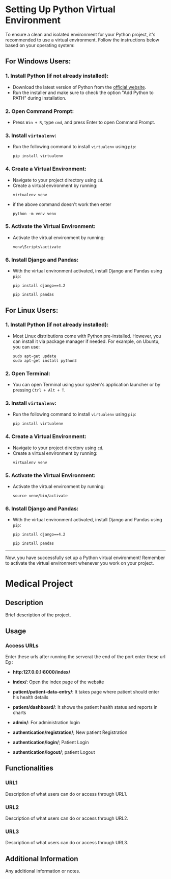 # Setting Up Python Virtual Environment

To ensure a clean and isolated environment for your Python project, it's recommended to use a virtual environment. Follow the instructions below based on your operating system:

## For Windows Users:

### 1. Install Python (if not already installed):
   - Download the latest version of Python from the [official website](https://www.python.org/downloads/).
   - Run the installer and make sure to check the option "Add Python to PATH" during installation.

### 2. Open Command Prompt:
   - Press `Win + R`, type `cmd`, and press Enter to open Command Prompt.

### 3. Install `virtualenv`:
   - Run the following command to install `virtualenv` using `pip`:
     ```
     pip install virtualenv
     ```

### 4. Create a Virtual Environment:
   - Navigate to your project directory using `cd`.
   - Create a virtual environment by running:
     ```
     virtualenv venv
     ```
  - if the above command doesn't work then enter
    ```
    python -m venv venv
    ```

### 5. Activate the Virtual Environment:
   - Activate the virtual environment by running:
     ```
     venv\Scripts\activate
     ```

### 6. Install Django and Pandas:
   - With the virtual environment activated, install Django and Pandas using `pip`:
     ```
     pip install django==4.2

     pip install pandas       
     ```

## For Linux Users:

### 1. Install Python (if not already installed):
   - Most Linux distributions come with Python pre-installed. However, you can install it via package manager if needed. For example, on Ubuntu, you can use:
     ```
     sudo apt-get update
     sudo apt-get install python3
     ```

### 2. Open Terminal:
   - You can open Terminal using your system's application launcher or by pressing `Ctrl + Alt + T`.

### 3. Install `virtualenv`:
   - Run the following command to install `virtualenv` using `pip`:
     ```
     pip install virtualenv
     ```

### 4. Create a Virtual Environment:
   - Navigate to your project directory using `cd`.
   - Create a virtual environment by running:
     ```
     virtualenv venv
     ```

### 5. Activate the Virtual Environment:
   - Activate the virtual environment by running:
     ```
     source venv/bin/activate
     ```

### 6. Install Django and Pandas:
   - With the virtual environment activated, install Django and Pandas using `pip`:
     ```
     pip install django==4.2

     pip install pandas       
     ```


---

Now, you have successfully set up a Python virtual environment! Remember to activate the virtual environment whenever you work on your project.

# Medical Project

## Description

Brief description of the project.

## Usage

### Access URLs
Enter these urls after running the serverat the end of the port enter these url
Eg :
- **http:127.0.0.1:8000/index/**

- **index/**: Open the index page of the website
- **patient/patient-data-entry/**: It takes page where patient should enter his health details
- **patient/dashboard/**: It shows the patient health status and reports in charts
- **admin/**: For administration login
- **authentication/registration/**; New patient Registration
- **authentication/login/**; Patient Login
- **authentication/logout/**; patient Logout

## Functionalities

### URL1

Description of what users can do or access through URL1.

### URL2

Description of what users can do or access through URL2.

### URL3

Description of what users can do or access through URL3.

## Additional Information

Any additional information or notes.

